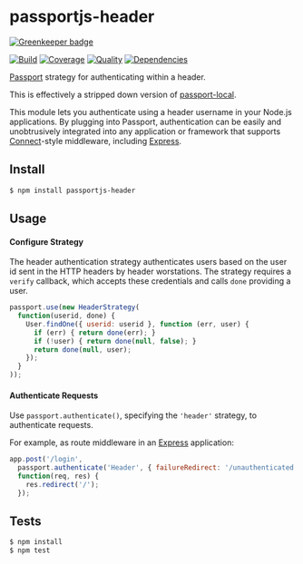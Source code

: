 # passportjs-header

[![Greenkeeper badge](https://badges.greenkeeper.io/chrisns/passportjs-header.svg)](https://greenkeeper.io/)

[![Build](https://travis-ci.org/chrisns/passportjs-header.png)](https://travis-ci.org/chrisns/passportjs-header)
[![Coverage](https://coveralls.io/repos/chrisns/passportjs-header/badge.png)](https://coveralls.io/r/chrisns/passportjs-header)
[![Quality](https://codeclimate.com/github/chrisns/passportjs-header.png)](https://codeclimate.com/github/chrisns/passportjs-header)
[![Dependencies](https://david-dm.org/chrisns/passportjs-header.png)](https://david-dm.org/chrisns/passportjs-header)

[Passport](http://passportjs.org/) strategy for authenticating within a header.

This is effectively a stripped down version of [passport-local](https://github.com/jaredhanson/passport-local).

This module lets you authenticate using a header username in your Node.js
applications.  By plugging into Passport, authentication can be easily and
unobtrusively integrated into any application or framework that supports
[Connect](http://www.senchalabs.org/connect/)-style middleware, including
[Express](http://expressjs.com/).

## Install

```bash
$ npm install passportjs-header
```

## Usage

#### Configure Strategy

The header authentication strategy authenticates users based on the user id
sent in the HTTP headers by header worstations. The strategy requires a `verify`
callback, which accepts these credentials and calls `done` providing a user.

```js
passport.use(new HeaderStrategy(
  function(userid, done) {
    User.findOne({ userid: userid }, function (err, user) {
      if (err) { return done(err); }
      if (!user) { return done(null, false); }
      return done(null, user);
    });
  }
));
```

#### Authenticate Requests

Use `passport.authenticate()`, specifying the `'header'` strategy, to
authenticate requests.

For example, as route middleware in an [Express](http://expressjs.com/)
application:

```js
app.post('/login', 
  passport.authenticate('Header', { failureRedirect: '/unauthenticated' }),
  function(req, res) {
    res.redirect('/');
  });
```

## Tests

```bash
$ npm install
$ npm test
```
